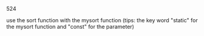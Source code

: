 524

use the sort function with the mysort function
(tips: the key word "static" for the mysort function and "const" for the parameter)